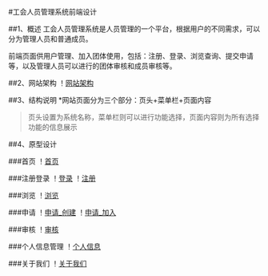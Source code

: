 #工会人员管理系统前端设计

##1、概述
工会人员管理系统是人员管理的一个平台，根据用户的不同需求，可以分为管理人员和普通成员。

前端页面供用户管理、加入团体使用，包括：注册、登录、浏览查询、提交申请等，以及管理人员可以进行的团体审核和成员审核等。

##2、网站架构
！[网站架构](E:\College\工会管理\网站架构.jpg)

##3、结构说明
*网站页面分为三个部分：页头+菜单栏+页面内容
>页头设置为系统名称，菜单栏则可以进行功能选择，页面内容则为所有选择功能的信息展示

##4、原型设计

###首页
！[首页](image\首页.PNG)

###注册登录
！[登录](image\登录.PNG)
！[注册](image\注册.PNG)

###浏览
！[浏览](image\浏览_已加入团体.PNG)

###申请
！[申请_创建](image\申请_创建团体.PNG)
！[申请_加入](image\申请_加入团体.PNG)

###审核
！[审核](https://github.com/dalinuoer/PersonnelManagementSystem/blob/master/documents/images/images/审核.png)

###个人信息管理
！[个人信息](image\个人信息.PNG)

###关于我们
！[关于我们](image\关于我们.PNG)

